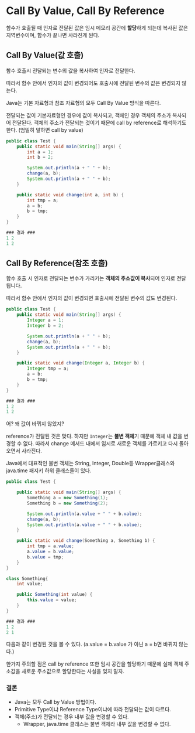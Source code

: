 # Call By Value, Call By Reference

함수가 호출될 때 인자로 전달된 값은 임시 메모리 공간에 **할당**하게 되는데 복사된 값은 지역변수이며, 함수가 끝나면 사라진게 된다.

## Call By Value(값 호출)

함수 호출시 전달되는 변수의 값을 복사하여 인자로 전달한다.

따라서 함수 안에서 인자의 값이 변경되어도 호출시에 전달된 변수의 값은 변경되지 않는다.

Java는 기본 자료형과 참조 자료형의 모두 Call By Value 방식을 따른다.

전달되는 값이 기본자료형인 경우에 값이 복사되고, 객체인 경우 객체의 주소가 복사되어 전달된다. 객체의 주소가 전달되는 것이기 때문에 call by reference로 해석하기도 한다. (엄밀히 말하면 call by value)

```java
public class Test {
	public static void main(String[] args) {
		int a = 1;
		int b = 2;

		System.out.println(a + " " + b);
		change(a, b);
		System.out.println(a + " " + b);
	}

	public static void change(int a, int b) {
		int tmp = a;
		a = b;
		b = tmp;
	}
}

### 결과 ###
1 2
1 2
```

## Call By Reference(참조 호출)

함수 호출 시 인자로 전달되는 변수가 가리키는 **객체의 주소값이 복사**되어 인자로 전달됩니다.

따라서 함수 안에서 인자의 값이 변경되면 호출시에 전달된 변수의 값도 변경된다.

```java
public class Test {
	public static void main(String[] args) {
		Integer a = 1;
		Integer b = 2;

		System.out.println(a + " " + b);
		change(a, b);
		System.out.println(a + " " + b);
	}

	public static void change(Integer a, Integer b) {
		Integer tmp = a;
		a = b;
		b = tmp;
	}
}

### 결과 ###
1 2
1 2
```

어? 왜 값이 바뀌지 않았지? 

reference가 전달된 것은 맞다. 하지만 `Integer`는 **불변 객체**기 때문에 객체 내 값을 변경할 수 없다. 따라서 change 메서드 내에서 임시로 새로운 객체를 가르키고 다시 돌아오면서 사라진다.

Java에서 대표적인 불변 객체는 String, Integer, Double등 Wrapper클래스와 java.time 패지키 하위 클래스들이 있다.

```java
public class Test {

	public static void main(String[] args) {
		Something a = new Something(1);
		Something b = new Something(2);

		System.out.println(a.value + " " + b.value);
		change(a, b);
		System.out.println(a.value + " " + b.value);
	}

	public static void change(Something a, Something b) {
		int tmp = a.value;
		a.value = b.value;
		b.value = tmp;
	}
}

class Something{
	int value;

	public Something(int value) {
		this.value = value;
	}
}

### 결과 ###
1 2
2 1
```

다음과 같이 변경된 것을 볼 수 있다. (a.value = b.value 가 아닌 a = b면 바뀌지 않는다.)

한가지 주의할 점은 call by reference 또한 임시 공간을 할당하기 때문에 실제 객체 주소값을 새로운 주소값으로  할당한다는 사실을 잊지 말자.

### 결론

- Java는 모두 Call by Value 방법이다.
- Primitive Type이냐 Reference Type이냐에 따라 전달되는 값이 다르다.
- 객체(주소)가 전달되는 경우 내부 값을 변경할 수 있다.
    - Wrapper, java.time 클래스는 불변 객체라 내부 값을 변경할 수 없다.

